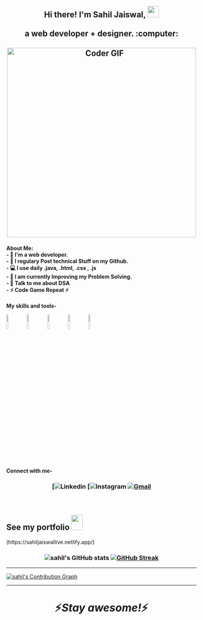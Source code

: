 <h2 align="center">
 <abc>
  <br>Hi there! I'm Sahil Jaiswal, <img src="https://user-images.githubusercontent.com/42378118/110234147-e3259600-7f4e-11eb-95be-0c4047144dea.gif" width="30"><br>
  <br> a web developer + designer. :computer:<br>  
  <br>
    <img src="https://media.giphy.com/media/SWoSkN6DxTszqIKEqv/giphy.gif" alt="Coder GIF" width="500">
 </abc> 
</h2>

<h4 align = "left>
### <img src="https://github.com/TheDudeThatCode/TheDudeThatCode/blob/master/Assets/Developer.gif" width="45px">About Me: <br>
- 🏦 I'm a web developer.<br>
- 📝 I regulary Post technical Stuff on my Github. <br> 
- 💻 I use daily .java, .html, .css , .js <br>
- 📖 I am currently Improving my Problem Solving. <br>
- 💬 Talk to me about DSA <br>
- ⚡ Code Game Repeat ⚡<br>
</h4>                                                                                                               
                                                                                                               
                                                                                           


**My skills and tools-**
                                                                                                               
 <p align = "center">
  
  <code><img width="10%" src="https://www.vectorlogo.zone/logos/java/java-ar21.svg"></code>
  <code><img width="10%" src="https://www.vectorlogo.zone/logos/github/github-ar21.svg"></code>
  <code><img width="10%" src="https://www.vectorlogo.zone/logos/w3_html5/w3_html5-icon.svg"></code>
  <code><img width="10%" src="https://www.vectorlogo.zone/logos/w3_css/w3_css-icon.svg"></code>
  <code><img width="10%" src="https://www.vectorlogo.zone/logos/javascript/javascript-horizontal.svg"></code>
  <br />
</p>
                                                                                       
                                                                                      

**Connect with me-**                                                                                                                
<h3 align = "center">       
                    
[![Linkedin](https://www.linkedin.com/in/sahil-jaiswal-59018a219/)
[![Instagram](https://www.instagram.com/_._sahil_._jaiswal_._/)
[![Gmail](https://img.shields.io/badge/-Gmail-c14438?style=flat&logo=Gmail&logoColor=white)](mailto:jaiswalsahil975@gmail.com)
                    
 &nbsp;
                    
 </h3> 

<h2>See my portfolio <img src="https://sahiljaiswallive.netlify.app/" width="30" height="40"/></h2>
(https://sahiljaiswallive.netlify.app/)       <br>            


                                                                                                                
                                                                                                              

<h3 align = "center">

![sahil's GitHub stats](https://github-readme-stats.vercel.app/api?username=sahiljaiswal02&show_icons=true&theme=react)
[![GitHub Streak](https://github-readme-streak-stats.herokuapp.com?user=sahiljaiswal02&theme=react&date_format=M%20j%5B%2C%20Y%5D&fire=DDA514)](https://git.io/streak-stats)
    
</h3>
<hr>
<a href="https://github.com/sahiljaiswal02/github-readme-activity-graph"><img alt="sahil's Contribution Graph" src="https://activity-graph.herokuapp.com/graph?username=sahiljaiswal02&theme=react&bg_color=000000&color=AE81CE&line=9644F4&point=FFFFFF&hide_border=true" /></a>  
<hr>                    
                    
<h1 align='center'>⚡️<i>Stay awesome!</i>⚡️</h1>
